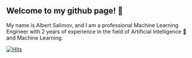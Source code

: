 ## Welcome to my github page! 🖖
My name is Albert Salimov, and I am a professional Machine Learning Engineer with 2 years of experience in the field of Artificial Intelligence 🤖 and Machine Learning.

[![Hits](https://hits.seeyoufarm.com/api/count/incr/badge.svg?url=https%3A%2F%2Fgithub.com%2FSalimovAlbert&count_bg=%2379C83D&title_bg=%23555555&icon=&icon_color=%23E7E7E7&title=+&edge_flat=false)](https://hits.seeyoufarm.com)
